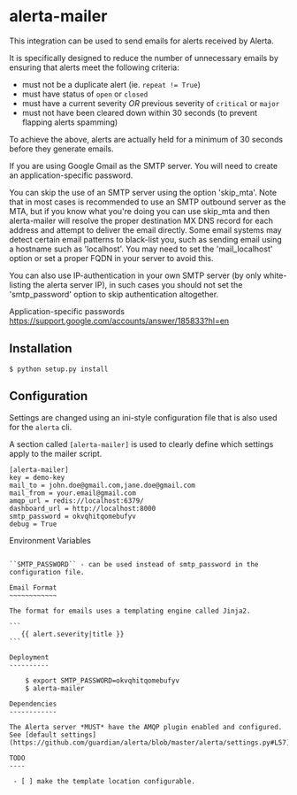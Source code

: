 alerta-mailer
=============

This integration can be used to send emails for alerts received by Alerta.

It is specifically designed to reduce the number of unnecessary emails by ensuring that alerts meet the following criteria:

  * must not be a duplicate alert (ie. ``repeat != True``)
  * must have status of ``open`` or ``closed``
  * must have a current severity *OR* previous severity of ``critical`` or ``major``
  * must not have been cleared down within 30 seconds (to prevent flapping alerts spamming)

To achieve the above, alerts are actually held for a minimum of 30 seconds before they generate emails.

If you are using Google Gmail as the SMTP server. You will need to create an application-specific password.

You can skip the use of an SMTP server using the option 'skip_mta'. Note that in most cases is recommended to
use an SMTP outbound server as the MTA, but if you know what you're doing you can use skip_mta and then alerta-mailer
will resolve the proper destination MX DNS record for each address and attempt to deliver the email directly. Some
email systems may detect certain email patterns to black-list you, such as sending email using a hostname such as
'localhost'. You may need to set the 'mail_localhost' option or set a proper FQDN in your server to avoid this.

You can also use IP-authentication in your own SMTP server (by only white-listing the alerta server IP), in such
cases you should not set the 'smtp_password' option to skip authentication altogether.

Application-specific passwords
https://support.google.com/accounts/answer/185833?hl=en


Installation
------------

    $ python setup.py install

Configuration
-------------

Settings are changed using an ini-style configuration file that is also used for the ``alerta`` cli.

A section called ``[alerta-mailer]`` is used to clearly define which settings apply to the mailer script.

```
[alerta-mailer]
key = demo-key
mail_to = john.doe@gmail.com,jane.doe@gmail.com
mail_from = your.email@gmail.com
amqp_url = redis://localhost:6379/
dashboard_url = http://localhost:8000
smtp_password = okvqhitqomebufyv
debug = True
```

Environment Variables
~~~~~~~~~~~~~~~~~~~~~

``SMTP_PASSWORD`` - can be used instead of smtp_password in the configuration file.

Email Format
~~~~~~~~~~~~

The format for emails uses a templating engine called Jinja2.

```
   {{ alert.severity|title }}
```

Deployment
----------

    $ export SMTP_PASSWORD=okvqhitqomebufyv
    $ alerta-mailer

Dependencies
------------

The Alerta server *MUST* have the AMQP plugin enabled and configured. See [default settings](https://github.com/guardian/alerta/blob/master/alerta/settings.py#L57)

TODO
----

 - [ ] make the template location configurable.
